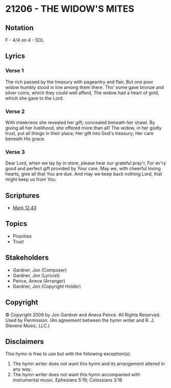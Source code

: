 # 21206 - THE WIDOW'S MITES

## Notation

F - 4/4 on 4 - SOL

## Lyrics

### Verse 1

The rich passed by the treasury with pageantry and flair, But one poor widow humbly stood in line among them there. Tho' some gave bronze and silver coins, which they could well afford, The widow had a heart of gold, which she gave to the Lord. 

### Verse 2

With meekness she revealed her gift; concealed beneath her shawl. By giving all her livelihood, she offered more than all! The widow, in her godly trust, put all things in their place; Her gift into God's treasury; Her care beneath His grace.

### Verse 3

Dear Lord, when we lay by in store, please hear our grateful pray'r, For ev'ry good and perfect gift provided by Your care. May we, with cheerful loving hearts, give all that You are due. And may we keep back nothing Lord, that might keep us from You.


## Scriptures

- [Mark 12:43](https://www.biblegateway.com/passage/?search=Mark%2012%3A43)

## Topics

- Priorities
- Trust

## Stakeholders

- Gardner, Jon (Composer)
- Gardner, Jon (Lyricist)
- Peirce, Aneva (Arranger)
- Gardner, Jon (Copyright Holder)

## Copyright

© Copyright 2008 by Jon Gardner and Aneva Peirce.  All Rights Reserved. Used by Permission.
(An agreement between the hymn writer and R. J. Stevens Music, LLC.)

## Disclaimers

This hymn is free to use but with the following exception(s):
1. The hymn writer does not want this hymn and its arrangement altered in any way.
2. The hymn writer does not want this hymn accompanied with instrumental music.
Ephesians 5:19; Colossians 3:16

